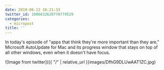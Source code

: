 ```yaml
---
date: 2018-06-12 16:21:33
twitter_id: 1006632620778774529
categories:
  - micropost
title: ''
---
```


In today's episode of "apps that think they're more important than they are," Microsoft AutoUpdate for Mac and its progress window that stays on top of all other windows, even when it doesn't have focus.

![Image from twitter]({{ "/" | relative_url  }}images/DfhG9DLUwAAT1ZC.jpg)

